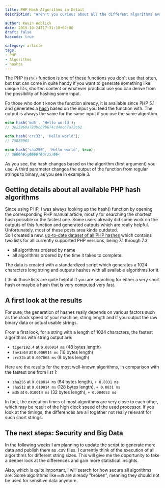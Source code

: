 ```yaml
---
title: PHP Hash Algorithms in Detail
description: "Aren't you curious about all the different algorithms available for PHP's hash() function? Search no further, I have you covered."

author: Kevin Woblick
date: 2019-10-24T17:31:10+02:00
draft: false
hascode: true

category: article
tags:
- PHP
- Algorithms
- hashes
---
```


The PHP [`hash()`](https://www.php.net/manual/en/function.hash.php) function is one of these functions you don't use that often, but that can come in quite handy if you want to generate something like unique IDs, shorten content or whatever practical use you can derive from the possibility of hashing some input.

Fo those who don't know the function already, it is available since PHP 5.1 and generates a [hash](https://en.wikipedia.org/wiki/Hash_function) based on the input you feed the function with. The output is always the same for the same input if you use the same algorithm.

```php
echo hash('md5', 'Hello world');
// 3e25960a79dbc69b674cd4ec67a72c62

echo hash('crc32', 'Hello world');
// 75883905

echo hash('sha256', 'Hello world', true);
// d���h�5g����f�Gr2SJ��<
```

As you see, the hash changes based on the algorithm (first argument) you use. A third parameter changes the output of the function from regular strings to binary, as you see in example 3.


## Getting details about all available PHP hash algorithms

Since using PHP, I was always looking up the hash() function by opening the corresponding PHP manual article, mostly for searching the shortest hash possible or the fastest one. Some users already did some work on the outputs of this function and generated outputs which are really helpful. Unfortunately, most of these posts area kinda outdated.  
So I created a new, [up-to-date dataset of all PHP hashes](https://github.com/Kovah/php-hashes) which contains two lists for all currently supported PHP versions, being 7.1 through 7.3:

* all algorithms ordered by name
* all algorithms ordered by the time it takes to complete.

The data is created with a standardized script which generates a 1024 characters long string and outputs hashes with all available algorithms for it.

I think those lists are quite helpful if you are searching for either a very short hash or maybe a hash that is very computed very fast.


## A first look at the results

For sure, the generation of hashes really depends on various factors such as the clock speed of your machine, string length and if you output the raw binary data or actual usable strings.

From a first look, for a string with a length of 1024 characters, the fastest algorithms with string output are:

* `tiger192,4` at `0.006914 ms` (48 bytes length)
* `fnv1a64` at `0.006914 ms` (16 bytes length)
* `crc32b` at `0.007868 ms` (8 bytes length)

Here are the results for the most well-known algorithms, in comparison with the fastest one from list 1:

* `sha256` at `0.010014 ms` (64 bytes length), `+ 0.0031 ms`
* `sha512` at `0.010014 ms` (128 bytes length), `+ 0.0031 ms`
* `md5` at `0.010014 ms` (32 bytes length), `+ 0.004053 ms`

In fact, the execution times of most algorithms are very close to each other, which may be result of the high clock speed of the used processor. If you look at the timings, the differences are all together not really relevant for such short strings.


## The next steps: Security and Big Data

In the following weeks I am planning to update the script to generate more data and publish them as .csv files. I currently think of the execution of all algorithms for different string sizes. This will give me the opportunity to take a deeper look at the differences and gain more statistical insights.

Also, which is quite important, I will search for how secure all algorithms are. Some algorithms like `md5` are already "broken", meaning they should not be used for sensitive data anymore.
